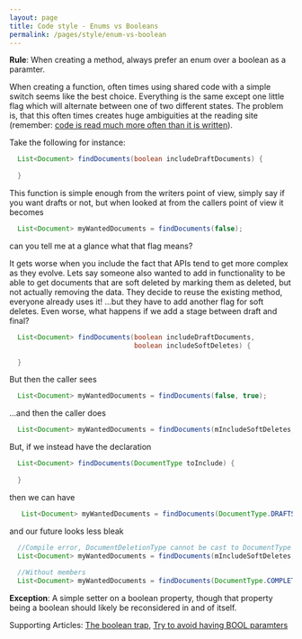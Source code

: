 ```yaml
---
layout: page
title: Code style - Enums vs Booleans
permalink: /pages/style/enum-vs-boolean
---
```


**Rule**: When creating a method, always prefer an enum over a boolean as a paramter.

When creating a function, often times using shared code with a simple switch seems like the best choice. Everything is the same except one little flag which will alternate between one of two different states. The problem is, that this often times creates huge ambiguities at the reading site (remember: [code is read much more often than it is written](https://blogs.msdn.microsoft.com/oldnewthing/20070406-00/?p=27343/)). 

Take the following for instance:
```java
  List<Document> findDocuments(boolean includeDraftDocuments) {
  
  }
```

This function is simple enough from the writers point of view, simply say if you want drafts or not, but when looked at from the callers point of view it becomes

```java
  List<Document> myWantedDocuments = findDocuments(false);
```

can you tell me at a glance what that flag means?

It gets worse when you include the fact that APIs tend to get more complex as they evolve. Lets say someone also wanted to add in functionality to be able to get documents that are soft deleted by marking them as deleted, but not actually removing the data. They decide to reuse the existing method, everyone already uses it! ...but they have to add another flag for soft deletes. Even worse, what happens if we add a stage between draft and final?

```java
  List<Document> findDocuments(boolean includeDraftDocuments,
                               boolean includeSoftDeletes) {
  
  }
```

But then the caller sees 
```java
  List<Document> myWantedDocuments = findDocuments(false, true);
```

...and then the caller does
```java
  List<Document> myWantedDocuments = findDocuments(mIncludeSoftDeletes, mIncludeDrafts);
```
But, if we instead have the declaration 
```java
  List<Document> findDocuments(DocumentType toInclude) {
  
  }
```
then we can have
```java
   List<Document> myWantedDocuments = findDocuments(DocumentType.DRAFTS);
```
and our future looks less bleak
```java
  //Compile error, DocumentDeletionType cannot be cast to DocumentType
  List<Document> myWantedDocuments = findDocuments(mIncludeSoftDeletes, mIncludeDrafts);
  
  //Without members
  List<Document> myWantedDocuments = findDocuments(DocumentType.COMPLETED, DocumentDeletionType.NOT_DELETED);
```

**Exception**: A simple setter on a boolean property, though that property being a boolean should likely be reconsidered in and of itself.
  
Supporting Articles: [The boolean trap](https://ariya.io/2011/08/hall-of-api-shame-boolean-trap), [Try to avoid having BOOL paramters](https://blogs.msdn.microsoft.com/oldnewthing/20060828-18/?p=29953)  
